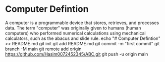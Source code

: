 # Computer Defintion
A computer is a programmable device that stores, retrieves, and processes data. The term "computer" was originally given to humans (human computers) who performed numerical calculations using mechanical calculators, such as the abacus and slide rule. 
echo "# Computer Defintion" >> README.md
git init
git add README.md
git commit -m "first commit"
git branch -M main
git remote add origin https://github.com/Hasim0072452345/ABC.git
git push -u origin main
